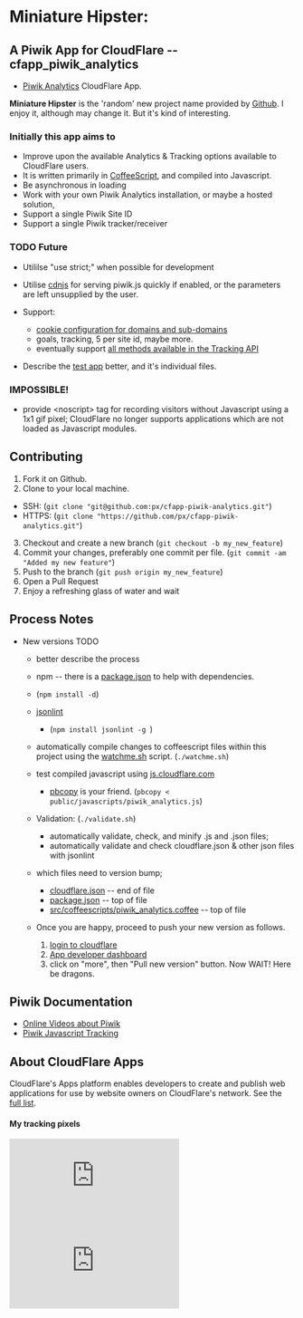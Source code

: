 # Miniature Hipster:
## A Piwik App for CloudFlare -- cfapp_piwik_analytics

  * [Piwik Analytics](https://www.cloudflare.com/apps/piwik_analytics) CloudFlare App.

**Miniature Hipster** is the 'random' new project name provided by [Github](https://github.com/new). I enjoy it, although may change it. But it's kind of interesting.

### Initially this app aims to
  * Improve upon the available Analytics &amp; Tracking options available to CloudFlare users.
  * It is written primarily in [CoffeeScript](http://coffeescript.org/), and compiled into Javascript.
  * Be asynchronous in loading
  * Work with your own Piwik Analytics installation, or maybe a hosted solution,
  * Support a single Piwik Site ID
  * Support a single Piwik tracker/receiver

### TODO Future
* Utililse "use strict;" when possible for development
* Utilise [cdnjs](http://cdnjs.com/#piwik) for serving piwik.js quickly if enabled, or the parameters are left unsupplied by the user.

* Support:
  * [cookie configuration for domains and sub-domains](http://piwik.org/docs/javascript-tracking/#toc-cookie-configuration-for-domains-and-subdomains)
  * goals, tracking, 5 per site id, maybe more.
  * eventually support [all methods available in the Tracking API](http://piwik.org/docs/javascript-tracking/#toc-list-of-all-methods-available-in-the-tracking-api)
* Describe the [test app](./test) better, and it's individual files.

### IMPOSSIBLE! 
  * provide &lt;noscript&gt; tag for recording visitors without Javascript using a 1x1 gif pixel; CloudFlare no longer supports applications which are not loaded as Javascript modules.


Contributing
------------

1. Fork it on Github.
2. Clone to your local machine.
  * SSH: (`git clone "git@github.com:px/cfapp-piwik-analytics.git"`)
  * HTTPS: (`git clone "https://github.com/px/cfapp-piwik-analytics.git"`)
3. Checkout and create a new branch (`git checkout -b my_new_feature`)
4. Commit your changes, preferably one commit per file. (`git commit -am "Added my new feature"`)
5. Push to the branch (`git push origin my_new_feature`)
6. Open a Pull Request
7. Enjoy a refreshing glass of water and wait

Process Notes
-------------
* New versions TODO
  * better describe the process
  * npm -- there is a [package.json](package.json) to help with dependencies.
   * (`npm install -d`)
    * [jsonlint](https://github.com/zaach/jsonlint)
      * (`npm install jsonlint -g `)

    * automatically compile changes to coffeescript files within this project using the [watchme.sh](watchme.sh) script. (`./watchme.sh`)
    * test compiled javascript using <a href="http://js.cloudflare.com/">js.cloudflare.com</a>
      * <a href="http://developer.apple.com/library/mac/documentation/Darwin/Reference/ManPages/man1/pbcopy.1.html">pbcopy</a> is your friend. (`pbcopy < public/javascripts/piwik_analytics.js`)
    * Validation: (`./validate.sh`)
      * automatically validate, check, and minify .js and .json files;
      * automatically validate and check cloudflare.json &amp; other json files with jsonlint

    * which files need to version bump;
      * [cloudflare.json](cloudflare.json) -- end of file
      * [package.json](package.json) -- top of file
      * [src/coffeescripts/piwik_analytics.coffee](src/coffeescripts/piwik_analytics.coffee) -- top of file

    * Once you are happy, proceed to push your new version as follows.
      1. <a href="https://www.cloudflare.com/login">login to cloudflare</a>
      2. <a href="https://www.cloudflare.com/app-signup">App developer dashboard</a>
      3. click on "more", then "Pull new version" button. Now WAIT! Here be dragons.



Piwik Documentation
-------------------

 * [Online Videos about Piwik](https://piwik.org/blog/category/videos/)
 * [Piwik Javascript Tracking](http://piwik.org/docs/javascript-tracking/)

About CloudFlare Apps
---------------------
CloudFlare's Apps platform enables developers to create and publish web applications for use by website owners on CloudFlare's network. See the [full list](https://www.cloudflare.com/apps).





#### My tracking pixels
![Tracking Pixel](https://piwik-ssl.ns1.net/piwik.php?idSite=26&rec=1)
![Tracking Pixel](https://piwik-ssl.ns1.net/piwik.php?idSite=27&rec=1)
